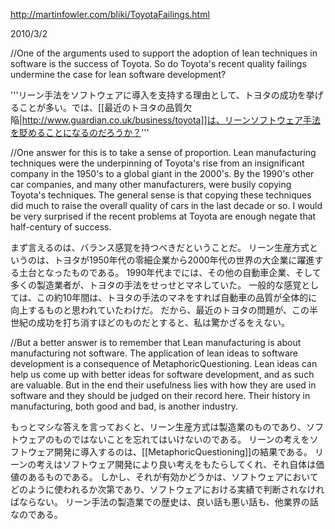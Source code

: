 http://martinfowler.com/bliki/ToyotaFailings.html

2010/3/2

//One of the arguments used to support the adoption of lean techniques in software is the success of Toyota. So do Toyota's recent quality failings undermine the case for lean software development?

'''リーン手法をソフトウェアに導入を支持する理由として、トヨタの成功を挙げることが多い。では、[[最近のトヨタの品質欠陥|http://www.guardian.co.uk/business/toyota]]は、リーンソフトウェア手法を貶めることになるのだろうか？'''

//One answer for this is to take a sense of proportion. Lean manufacturing techniques were the underpinning of Toyota's rise from an insignificant company in the 1950's to a global giant in the 2000's. By the 1990's other car companies, and many other manufacturers, were busily copying Toyota's techniques. The general sense is that copying these techniques did much to raise the overall quality of cars in the last decade or so. I would be very surprised if the recent problems at Toyota are enough negate that half-century of success.

まず言えるのは、バランス感覚を持つべきだということだ。
リーン生産方式というのは、トヨタが1950年代の零細企業から2000年代の世界の大企業に躍進する土台となったものである。
1990年代までには、その他の自動車企業、そして多くの製造業者が、トヨタの手法をせっせとマネしていた。
一般的な感覚としては、この約10年間は、トヨタの手法のマネをすれば自動車の品質が全体的に向上するものと思われていたわけだ。
だから、最近のトヨタの問題が、この半世紀の成功を打ち消すほどのものだとすると、私は驚かざるをえない。

//But a better answer is to remember that Lean manufacturing is about manufacturing not software. The application of lean ideas to software development is a consequence of MetaphoricQuestioning. Lean ideas can help us come up with better ideas for software development, and as such are valuable. But in the end their usefulness lies with how they are used in software and they should be judged on their record here. Their history in manufacturing, both good and bad, is another industry.

もっとマシな答えを言っておくと、リーン生産方式は製造業のものであり、ソフトウェアのものではないことを忘れてはいけないのである。
リーンの考えをソフトウェア開発に導入するのは、[[MetaphoricQuestioning]]の結果である。
リーンの考えはソフトウェア開発により良い考えをもたらしてくれ、それ自体は価値のあるものである。
しかし、それが有効かどうかは、ソフトウェアにおいてどのように使われるか次第であり、ソフトウェアにおける実績で判断されなければならない。
リーン手法の製造業での歴史は、良い話も悪い話も、他業界の話なのである。
